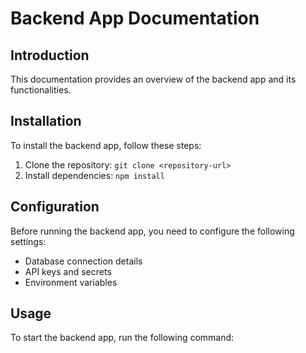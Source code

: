 # Backend App Documentation

## Introduction
This documentation provides an overview of the backend app and its functionalities.

## Installation
To install the backend app, follow these steps:

1. Clone the repository: `git clone <repository-url>`
2. Install dependencies: `npm install`

## Configuration
Before running the backend app, you need to configure the following settings:

- Database connection details
- API keys and secrets
- Environment variables

## Usage
To start the backend app, run the following command:

